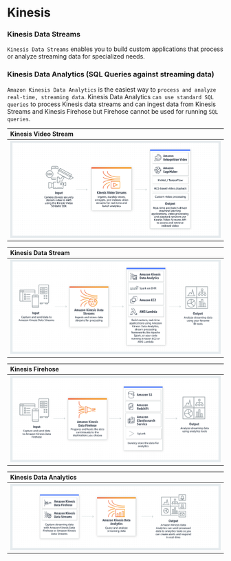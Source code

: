 # Kinesis

### Kinesis Data Streams

`Kinesis Data Streams` enables you to build custom applications that process or analyze streaming data for specialized needs.

### Kinesis Data Analytics (SQL Queries against streaming data)
`Amazon Kinesis Data Analytics` is the easiest way to `process and analyze real-time, streaming data`. Kinesis Data Analytics `can use standard SQL queries` to process Kinesis data streams and can ingest data from Kinesis Streams and Kinesis Firehose but Firehose cannot be used for running `SQL queries`.


| Kinesis Video Stream     |
| :------------- |
| ![alt Kinesis Video Stream](KinesisVideoStreams.png)       |

| Kinesis Data Stream     |
| :------------- |
| ![alt Kinesis Data Stream](KinesisDataStreams.png)       |

| Kinesis Firehose      |
| :------------- |
| ![alt Kinesis Firehose](KinesisFireHose.png)       |

| Kinesis Data Analytics     |
| :------------- |
| ![alt Kinesis Data Analytics](KinesisDataAnalytics.png)       | 
